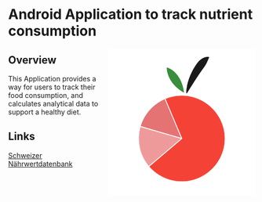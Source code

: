 # Android Application to track nutrient consumption

<img src="https://github.com/nnamua/nutrients/blob/3226689b792dc3b5e23c2fcba806f3887205b37b/app/src/main/res/drawable-v24/icon_solid.png?raw=true" width=300 align=right>

## Overview

This Application provides a way for users to track their food consumption, and calculates
analytical data to support a healthy diet.

## Links
[Schweizer Nährwertdatenbank](https://naehrwertdaten.ch/de/ "The Swiss Food Composition Database")
